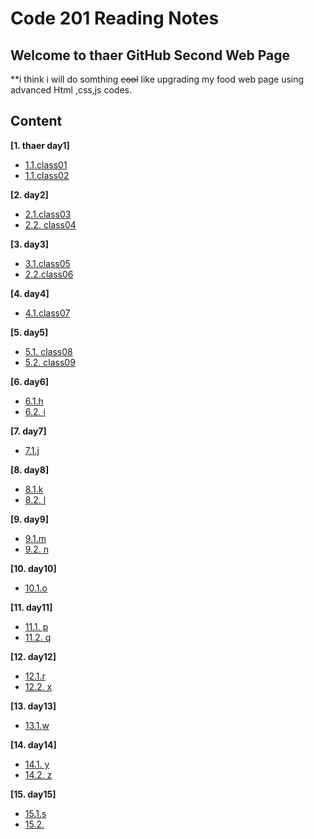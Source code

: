 # Code 201 Reading Notes
## Welcome to **thaer** GitHub Second Web Page
**i think i will do somthing ~~cool~~ like upgrading my food web page using advanced Html ,css,js codes.




## Content

**[1. thaer day1]**

  * [1.1.class01](https://thaer123.github.io/Reading-notes/class-01)
  * [1.1.class02](https://thaer123.github.io/Reading-notes/class-02)
  

**[2. day2]**

  * [2.1.class03](https://thaer123.github.io/Reading-notes/class-03)
  * [2.2. class04](https://thaer123.github.io/Reading-notes/class-04)
  
  
  **[3. day3]**
  
   * [3.1.class05](https://thaer123.github.io/Reading-notes/class-05)
  * [2.2.class06]( https://thaer123.github.io/Reading-notes/class-06)
  
  **[4. day4]**

  * [4.1.class07](https://thaer123.github.io/Reading-notes/class-07)
  

**[5. day5]**

  * [5.1. class08](https://thaer123.github.io/Reading-notes/class-08)
  * [5.2. class09]( chttps://thaer123.github.io/Reading-notes/class-09)
  
  
  **[6. day6]**
  
   * [6.1.h](https://)
  * [6.2. i]( https://)
  
  **[7. day7]**

  * [7.1.j](https://)
  

**[8. day8]**

  * [8.1.k](https://)
  * [8.2. l]( https://)
  
  
  **[9. day9]**
  
   * [9.1.m](https://)
  * [9.2. n]( https://)
  
  **[10. day10]**

  * [10.1.o](https://)
  

**[11. day11]**

  * [11.1. p](https://)
  * [11.2. q]( https://)
  
  
  **[12. day12]**
  
   * [12.1.r](https://)
  * [12.2. x]( https://)
  
  **[13. day13]**

  * [13.1.w](https://)
  

**[14. day14]**

  * [14.1. y](https://)
  * [14.2. z]( https://)
  
  
  **[15. day15]**
  
   * [15.1.s](https://)
  * [15.2. ]( https://)
